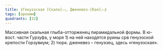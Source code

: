 ```yaml
---
title: ⦗Генуэзская [Скала]⒯, Дженевез-[Кая]⒯⦘
tags: [ороним]
quadrants: [З2]
---
```


Массивная скальная глыба-отторженец пирамидальной формы. В ю-вост. части
Гурзуфа, у моря 1) на ней находятся руины срв генуэзской крепости Горзувиум; 2)
тюрк. дженевез – генуэзец, здесь «генуэзская».
